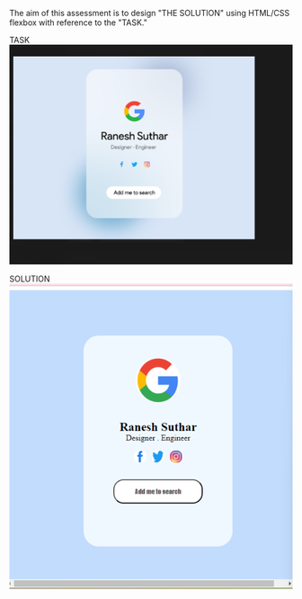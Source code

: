 The aim of this assessment is to design "THE SOLUTION" using HTML/CSS flexbox with reference to the "TASK."

TASK
![](assets/task.png)


SOLUTION
![](assets/solution.png)
